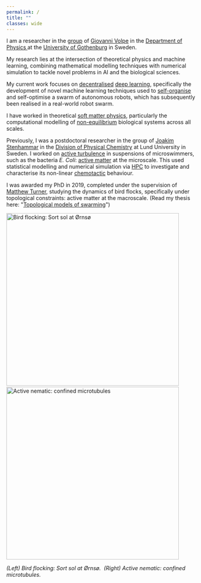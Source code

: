 ```yaml
---
permalink: /
title: ""
classes: wide
---
```


I am a researcher in the [group](https://softmatterlab.org/) of [Giovanni Volpe](https://scholar.google.com/citations?user=ezYwv_AAAAAJ&hl=en) in the [Department of Physics ](https://www.gu.se/en/physics) at the [University of Gothenburg](https://www.gu.se/en) in Sweden.

My research lies at the intersection of theoretical physics and machine learning, combining mathematical modelling techniques with numerical simulation to tackle novel problems in AI and the biological sciences.

My current work focuses on [decentralised](https://en.wikipedia.org/wiki/Decentralized_computing) [deep learning](https://en.wikipedia.org/wiki/Deep_learning), specifically the development of novel machine learning techniques used to [self-organise](https://en.wikipedia.org/wiki/Self-organization) and self-optimise a swarm of autonomous robots, which has subsequently been realised in a real-world robot swarm. 

I have worked in theoretical [soft matter physics](https://en.wikipedia.org/wiki/Soft_matter), particularly the computational modelling of [non-equilibrium](https://en.wikipedia.org/wiki/Non-equilibrium_thermodynamics) biological systems across all scales. 

[idHPC]: # "High Performance Computing"
Previously, I was a postdoctoral researcher in the group of [Joakim Stenhammar](https://www.stenhammargroup.com/) in the [Division of Physical Chemistry](https://www.physchem.lu.se/) at Lund University in Sweden. I worked on [active turbulence](https://en.wikipedia.org/wiki/Active_fluid#Active_turbulence) in suspensions of microswimmers, such as the bacteria _E. Coli_: [active matter](https://en.wikipedia.org/wiki/Active_matter) at the microscale. This used statistical modelling and numerical simulation via [HPC][idHPC] to investigate and characterise its non-linear [chemotactic](https://en.wikipedia.org/wiki/Chemotaxis) behaviour.

I was awarded my PhD in 2019, completed under the supervision of [Matthew Turner](https://homepages.warwick.ac.uk/~phscz/), studying the dynamics of bird flocks, specifically under topological constraints: active matter at the macroscale. (Read my thesis here: "[Topological models of swarming](http://wrap.warwick.ac.uk/133344/1/WRAP_Theses_Lewis_2018.pdf)")

<img alt="Bird flocking: Sort sol at Ørnsø" src="https://upload.wikimedia.org/wikipedia/commons/9/92/Sort_sol_ved_%C3%98rns%C3%B8_2007.jpg" width="450"/> &nbsp; <img alt="Active nematic: confined microtubules" src="https://cdn.mos.cms.futurecdn.net/m8ygNodJufFoy444T8zrBQ-650-80.gif" width="450"/> 

_(Left) Bird flocking: Sort sol at Ørnsø.&nbsp;&nbsp;(Right) Active nematic: confined microtubules._
